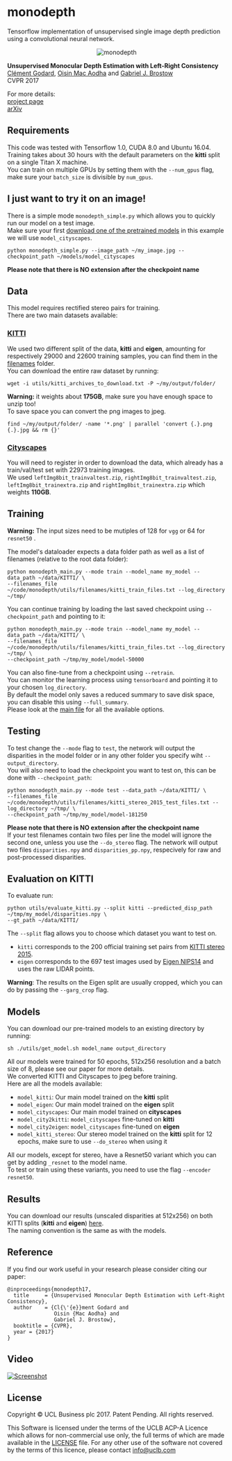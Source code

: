 # monodepth
Tensorflow implementation of unsupervised single image depth prediction using a convolutional neural network.

<p align="center">
  <img src="http://visual.cs.ucl.ac.uk/pubs/monoDepth/monodepth_teaser.gif" alt="monodepth">
</p>

**Unsupervised Monocular Depth Estimation with Left-Right Consistency**  
[Clément Godard](http://www0.cs.ucl.ac.uk/staff/C.Godard/), [Oisin Mac Aodha](http://vision.caltech.edu/~macaodha/) and [Gabriel J. Brostow](http://www0.cs.ucl.ac.uk/staff/g.brostow/)  
CVPR 2017

For more details:  
[project page](http://visual.cs.ucl.ac.uk/pubs/monoDepth/)  
[arXiv](https://arxiv.org/abs/1609.03677)

## Requirements
This code was tested with Tensorflow 1.0, CUDA 8.0 and Ubuntu 16.04.  
Training takes about 30 hours with the default parameters on the **kitti** split on a single Titan X machine.  
You can train on multiple GPUs by setting them with the `--num_gpus` flag, make sure your `batch_size` is divisible by `num_gpus`.

## I just want to try it on an image!
There is a simple mode `monodepth_simple.py` which allows you to quickly run our model on a test image.  
Make sure your first [download one of the pretrained models](#models) in this example we will use `model_cityscapes`.
```shell
python monodepth_simple.py --image_path ~/my_image.jpg --checkpoint_path ~/models/model_cityscapes
```
**Please note that there is NO extension after the checkpoint name**  

## Data
This model requires rectified stereo pairs for training.  
There are two main datasets available: 
### [KITTI](http://www.cvlibs.net/datasets/kitti/raw_data.php)
We used two different split of the data, **kitti** and **eigen**, amounting for respectively 29000 and 22600 training samples, you can find them in the [filenames](utils/filenames) folder.  
You can download the entire raw dataset by running:
```shell
wget -i utils/kitti_archives_to_download.txt -P ~/my/output/folder/
```
**Warning:** it weights about **175GB**, make sure you have enough space to unzip too!  
To save space you can convert the png images to jpeg.
```shell
find ~/my/output/folder/ -name '*.png' | parallel 'convert {.}.png {.}.jpg && rm {}'
```

### [Cityscapes](https://www.cityscapes-dataset.com)
You will need to register in order to download the data, which already has a train/val/test set with 22973 training images.  
We used `leftImg8bit_trainvaltest.zip`, `rightImg8bit_trainvaltest.zip`, `leftImg8bit_trainextra.zip` and `rightImg8bit_trainextra.zip` which weights **110GB**.

## Training

**Warning:** The input sizes need to be mutiples of 128 for `vgg` or 64 for `resnet50` . 

The model's dataloader expects a data folder path as well as a list of filenames (relative to the root data folder):  
```shell
python monodepth_main.py --mode train --model_name my_model --data_path ~/data/KITTI/ \
--filenames_file ~/code/monodepth/utils/filenames/kitti_train_files.txt --log_directory ~/tmp/
```
You can continue training by loading the last saved checkpoint using `--checkpoint_path` and pointing to it:  
```shell
python monodepth_main.py --mode train --model_name my_model --data_path ~/data/KITTI/ \
--filenames_file ~/code/monodepth/utils/filenames/kitti_train_files.txt --log_directory ~/tmp/ \
--checkpoint_path ~/tmp/my_model/model-50000
```
You can also fine-tune from a checkpoint using `--retrain`.  
You can monitor the learning process using `tensorboard` and pointing it to your chosen `log_directory`.  
By default the model only saves a reduced summary to save disk space, you can disable this using `--full_summary`.  
Please look at the [main file](monodepth_main.py) for all the available options.

## Testing  
To test change the `--mode` flag to `test`, the network will output the disparities in the model folder or in any other folder you specify wiht `--output_directory`.  
You will also need to load the checkpoint you want to test on, this can be done with `--checkpoint_path`:  
```shell
python monodepth_main.py --mode test --data_path ~/data/KITTI/ \
--filenames_file ~/code/monodepth/utils/filenames/kitti_stereo_2015_test_files.txt --log_directory ~/tmp/ \
--checkpoint_path ~/tmp/my_model/model-181250
```
**Please note that there is NO extension after the checkpoint name**  
If your test filenames contain two files per line the model will ignore the second one, unless you use the `--do_stereo` flag.
The network will output two files `disparities.npy` and `disparities_pp.npy`, respecively for raw and post-processed disparities.

## Evaluation on KITTI
To evaluate run:  
```shell
python utils/evaluate_kitti.py --split kitti --predicted_disp_path ~/tmp/my_model/disparities.npy \
--gt_path ~/data/KITTI/
```
The `--split` flag allows you to choose which dataset you want to test on.  
* `kitti` corresponds to the 200 official training set pairs from [KITTI stereo 2015](http://www.cvlibs.net/datasets/kitti/eval_scene_flow.php?benchmark=stereo).  
* `eigen` corresponds to the 697 test images used by [Eigen NIPS14](http://www.cs.nyu.edu/~deigen/depth/) and uses the raw LIDAR points.

**Warning**: The results on the Eigen split are usually cropped, which you can do by passing the `--garg_crop` flag.

## Models
You can download our pre-trained models to an existing directory by running:  
```shell
sh ./utils/get_model.sh model_name output_directory
```
All our models were trained for 50 epochs, 512x256 resolution and a batch size of 8, please see our paper for more details.  
We converted KITTI and Cityscapes to jpeg before training.  
Here are all the models available:
* `model_kitti`: Our main model trained on the **kitti** split
* `model_eigen`: Our main model trained on the **eigen** split
* `model_cityscapes`: Our main model trained on **cityscapes**
* `model_city2kitti`: `model_cityscapes` fine-tuned on **kitti**
* `model_city2eigen`: `model_cityscapes` fine-tuned on **eigen**
* `model_kitti_stereo`: Our stereo model trained on the **kitti** split for 12 epochs, make sure to use `--do_stereo` when using it

All our models, except for stereo, have a Resnet50 variant which you can get by adding `_resnet` to the model name.  
To test or train using these variants, you need to use the flag `--encoder resnet50`.

## Results
You can download our results (unscaled disparities at 512x256) on both KITTI splits (**kitti** and **eigen**) [here](http://visual.cs.ucl.ac.uk/pubs/monoDepth/results/).  
The naming convention is the same as with the models.

## Reference
If you find our work useful in your research please consider citing our paper:
```
@inproceedings{monodepth17,
  title     = {Unsupervised Monocular Depth Estimation with Left-Right Consistency},
  author    = {Cl{\'{e}}ment Godard and
               Oisin {Mac Aodha} and
               Gabriel J. Brostow},
  booktitle = {CVPR},
  year = {2017}
}
```

## Video
[![Screenshot](https://img.youtube.com/vi/go3H2gU-Zck/0.jpg)](https://www.youtube.com/watch?v=go3H2gU-Zck)

## License
Copyright © UCL Business plc 2017. Patent Pending.
All rights reserved.

This Software is licensed under the terms of the UCLB ACP-A Licence which allows for non-commercial use only, the full terms of which are made available in the [LICENSE](LICENSE) file. For any other use of the software not covered by the terms of this licence, please contact info@uclb.com

